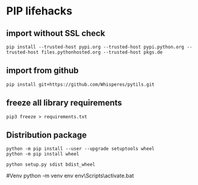 # PIP lifehacks

## import without SSL check
    pip install --trusted-host pypi.org --trusted-host pypi.python.org --trusted-host files.pythonhosted.org --trusted-host pkgs.de


## import from github
    pip install git+https://github.com/Whisperes/pytils.git

## freeze all library requirements
    pip3 freeze > requirements.txt

## Distribution package
    python -m pip install --user --upgrade setuptools wheel
    python -m pip install wheel

    python setup.py sdist bdist_wheel


#Venv
    python -m venv env
    env\Scripts\activate.bat